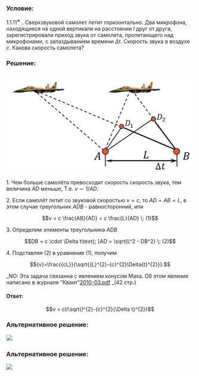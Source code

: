 ###  Условие: 

$1.1.11^{∗}$ . Сверхзвуковой самолет летит горизонтально. Два микрофона, находящиеся на одной вертикали на расстоянии $l$ друг от друга, зарегистрировали приход звука от самолета, пролетающего над микрофонами, с запаздыванием времени $\Delta t$. Скорость звука в воздухе $c$. Какова скорость самолета? 

###  Решение: 

![|553x294, 42%](../../img/1.1.11/1.1.11.png)

1\. Чем больше самолёта превосходит скорость скорость звука, тем величина $AD$ меньше, T.e. $v \sim 1/AD$. 

2\. Если самолёт летит со звуковой скоростью $v = с$, то $AD = AB = L$, в этом случае треугольник $ADB$ - равносторонний, или 

$$v = c \frac{AB}{AD} = c \frac{L}{AD} \; (1)$$ 

3\. Определим элементы треугольника $ADB$ 

$$DB = c \cdot \Delta t\text{; }AD = \sqrt{L^2 - DB^2} \; (2)$$ 

4\. Подставляя $(2)$ в уравнение $(1)$, получим 

$${v}=\frac{{cL}}{\sqrt{{L}^{2}-{c}^{2}\Delta{t}^{2}}}.$$ 

_NO: Эта задача связанна с явлением конусом Маха. Об этом явление написано в журнале “Квант”[2010-03.pdf](http://kvant.mccme.ru/pdf/2010/2010-03.pdf) _(42 стр.) 

####  Ответ: 

$$v = cl/\sqrt{l^{2}-{c}^{2}{\Delta t}^{2}}$$ 

###  Альтернативное решение: 

![](https://www.youtube.com/embed/tyKrcyqBqwk) 

###  Альтернативное решение: 

![](https://www.youtube.com/embed/V_clhkSF4BU)   

